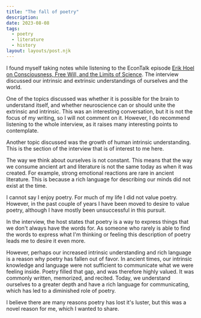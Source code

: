 ```yaml
---
title: "The fall of poetry"
description:
date: 2023-08-08
tags:
  - poetry
  - literature
  - history
layout: layouts/post.njk
---
```


I found myself taking notes while listening to the EconTalk episode [Erik Hoel on Consciousness, Free Will, and the Limits of
Science](https://www.econtalk.org/erik-hoel-on-consciousness-free-will-and-the-limits-of-science/).
The interview discussed our intrinsic and extrinsic understandings of ourselves and the world.

One of the topics discussed was whether it is possible for the brain to understand itself, and
whether neuroscience can or should unite the extrinsic and intrinsic. This was an interesting
conversation, but it is not the focus of my writing, so I will not comment on it. However, I do
recommend listening to the whole interview, as it raises many interesting points to contemplate.

Another topic discussed was the growth of human intrinsic understanding. This is the section of the
interview that is of interest to me here.

The way we think about ourselves is not constant. This means that the way we consume ancient art and
literature is not the same today as when it was created. For example, strong emotional reactions are
rare in ancient literature. This is because a rich language for describing our minds did not exist
at the time.

I cannot say I enjoy poetry. For much of my life I did not value poetry. However, in the past couple
of years I have been moved to desire to value poetry, although I have mostly been unsuccessful in
this pursuit.

In the interview, the host states that poetry is a way to express things that we don't always have
the words for. As someone who rarely is able to find the words to express what I'm thinking or
feeling this description of poetry leads me to desire it even more.

However, perhaps our increased intrinsic understanding and rich language is a reason why poetry has
fallen out of favor. In ancient times, our intrinsic knowledge and language were not sufficient to
communicate what we were feeling inside. Poetry filled that gap, and was therefore highly valued. It
was commonly written, memorized, and recited. Today, we understand ourselves to a greater depth and
have a rich language for communicating, which has led to a diminished role of poetry.

I believe there are many reasons poetry has lost it's luster, but this was a novel reason for me,
which I wanted to share.

